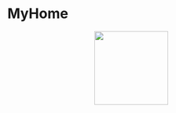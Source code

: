 # MyHome
<p align="center"><img height="150" width="150" src="https://files.fm/thumb_show.php?i=435533jyn"></p>
<br/>
